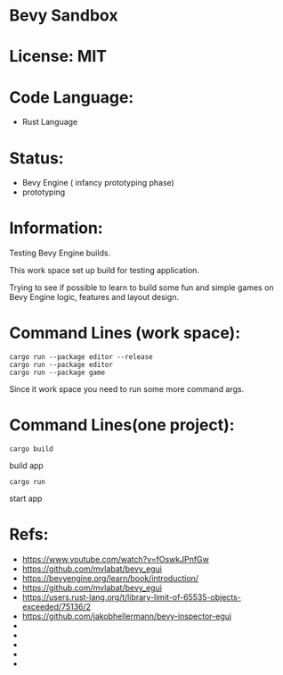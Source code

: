 # Bevy Sandbox

# License: MIT

# Code Language:
 * Rust Language

# Status:
 * Bevy Engine ( infancy prototyping phase)
 * prototyping

# Information:

  Testing Bevy Engine builds.

  This work space set up build for testing application.

  Trying to see if possible to learn to build some fun and simple games on Bevy Engine logic, features and layout design.

# Command Lines (work space):
```
cargo run --package editor --release
cargo run --package editor
cargo run --package game
```
Since it work space you need to run some more command args.


# Command Lines(one project):
```
cargo build
```
build app
```
cargo run
```
start app

# Refs:
 * https://www.youtube.com/watch?v=fOswkJPnfGw
 * https://github.com/mvlabat/bevy_egui
 * https://bevyengine.org/learn/book/introduction/
 * https://github.com/mvlabat/bevy_egui
 * https://users.rust-lang.org/t/library-limit-of-65535-objects-exceeded/75136/2
 * https://github.com/jakobhellermann/bevy-inspector-egui
 * 
 * 
 * 
 * 
 * 
